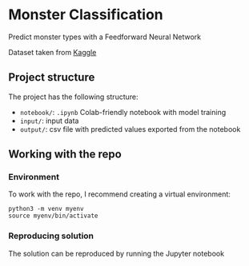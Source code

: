 # Monster Classification

Predict monster types with a Feedforward Neural Network

Dataset taken from [Kaggle](https://www.kaggle.com/competitions/ghouls-goblins-and-ghosts-boo/overview)

## Project structure

The project has the following structure:
- `notebook/`: `.ipynb` Colab-friendly notebook with model training
- `input/`: input data
- `output/`: csv file with predicted values exported from the notebook


## Working with the repo

### Environment

To work with the repo, I recommend creating a virtual environment:
```
python3 -m venv myenv
source myenv/bin/activate
```

### Reproducing solution

The solution can be reproduced by running the Jupyter notebook

